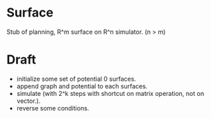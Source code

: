 # Surface
Stub of planning, R^m surface on R^n simulator. (n &gt; m)

# Draft
* initialize some set of potential 0 surfaces.
* append graph and potential to each surfaces.
* simulate (with 2^k steps with shortcut on matrix operation, not on vector.).
* reverse some conditions.
